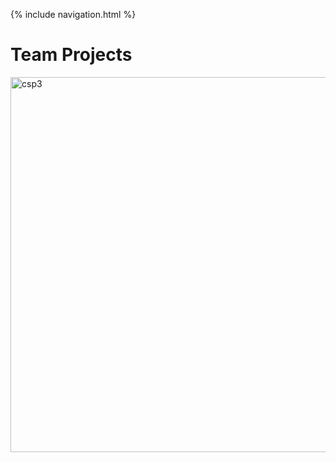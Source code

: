 {% include navigation.html %}

<h1>Team Projects</h1>

<img src="https://user-images.githubusercontent.com/89228041/234489336-94de8412-3ce9-4fab-99f9-54383bdd5a69.png" alt="csp3" width="900" height="600">




